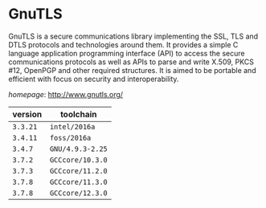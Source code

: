 # GnuTLS

GnuTLS is a secure communications library implementing the SSL, TLS  and DTLS protocols and technologies around them. It provides a simple  C language application programming interface (API) to access the secure  communications protocols as well as APIs to parse and write X.509, PKCS #12,  OpenPGP and other required structures. It is aimed to be portable  and efficient with focus on security and interoperability.

*homepage*: <http://www.gnutls.org/>

version | toolchain
--------|----------
``3.3.21`` | ``intel/2016a``
``3.4.11`` | ``foss/2016a``
``3.4.7`` | ``GNU/4.9.3-2.25``
``3.7.2`` | ``GCCcore/10.3.0``
``3.7.3`` | ``GCCcore/11.2.0``
``3.7.8`` | ``GCCcore/11.3.0``
``3.7.8`` | ``GCCcore/12.3.0``
